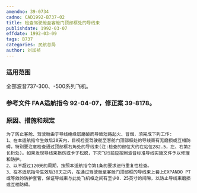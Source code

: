 ```yaml
---
amendno: 39-0734
cadno: CAD1992-B737-02
title: 检查驾驶舱至客舱门顶部框处的导线束
publishdate: 1992-03-07
effdate: 1992-03-09
tags: B737
categories: 民航总局
author: 刘加祯
---
```


### 适用范围 
全部波音737-300、-500系列飞机。

### 参考文件    FAA适航指令 92-04-07，修正案 39-8178。

### 原因、措施和规定 
    为了防止客舱、驾驶舱由于导线绝缘层磨破而导致短路起火、冒烟，须完成下列工作: 
    1、在本适航指令生效后20天内，目视检查驾驶舱至客舱门顶部框处的导线束有无磨损或互相防碍，特别要注意检查通过顶部框右角处的导线束(注:检查的部位大约在站位282.5，左、右第2长桁处)。如果发现导线束损伤或卡子松脱，下次飞行前应按照波音标准导线实施文件予以修理和防护。 
    2、以不超过120天的周期，按照本适航指令第1条的要求进行重复性检查。 
    3、在本适航指令生效后30天之内，在通过驾驶舱至客舱门顶部框的导线束上套上EXPANDO PT或等效的防护套管，保证导线束与此处飞机框之间有至少0．25英寸的间隙，以防止导线束磨损或互相防碍。
  
